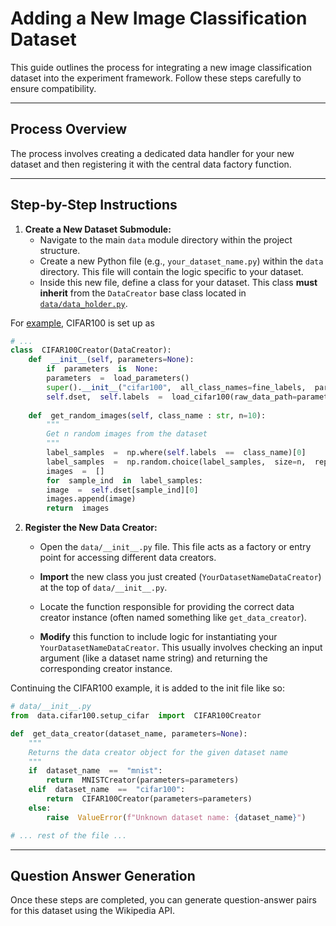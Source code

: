 # Adding a New Image Classification Dataset

This guide outlines the process for integrating a new image classification dataset into the experiment framework. Follow these steps carefully to ensure compatibility.

---

## Process Overview

The process involves creating a dedicated data handler for your new dataset and then registering it with the central data factory function.

---

## Step-by-Step Instructions

1.  **Create a New Dataset Submodule:**
    * Navigate to the main `data` module directory within the project structure.
    * Create a new Python file (e.g., `your_dataset_name.py`) within the `data` directory. This file will contain the logic specific to your dataset.
    * Inside this new file, define a class for your dataset. This class **must inherit** from the `DataCreator` base class located in [`data/data_holder.py`](). 

For [example](data/cifar100/setup_cifar.py), CIFAR100 is set up as

```python
# ...
class  CIFAR100Creator(DataCreator):
	def  __init__(self, parameters=None):
		if  parameters  is  None:
		parameters  =  load_parameters()
		super().__init__("cifar100",  all_class_names=fine_labels,  parameters=parameters)
		self.dset,  self.labels  =  load_cifar100(raw_data_path=parameters["data_dir"]+"/raw/")
		
	def  get_random_images(self, class_name : str, n=10):
		"""
		Get n random images from the dataset
		"""
		label_samples  =  np.where(self.labels  ==  class_name)[0]
		label_samples  =  np.random.choice(label_samples,  size=n,  replace=(n  >  len(label_samples)))
		images  =  []
		for  sample_ind  in  label_samples:
		image  =  self.dset[sample_ind][0]
		images.append(image)
		return  images
```

2.  **Register the New Data Creator:**
    * Open the `data/__init__.py` file. This file acts as a factory or entry point for accessing different data creators.
    * **Import** the new class you just created (`YourDatasetNameDataCreator`) at the top of `data/__init__.py`.

    * Locate the function responsible for providing the correct data creator instance (often named something like `get_data_creator`).
    * **Modify** this function to include logic for instantiating your `YourDatasetNameDataCreator`. This usually involves checking an input argument (like a dataset name string) and returning the corresponding creator instance.

Continuing the CIFAR100 example, it is added to the init file like so:

```python
# data/__init__.py
from  data.cifar100.setup_cifar  import  CIFAR100Creator

def  get_data_creator(dataset_name, parameters=None):
	"""
	Returns the data creator object for the given dataset name
	"""
	if  dataset_name  ==  "mnist":
		return  MNISTCreator(parameters=parameters)
	elif  dataset_name  ==  "cifar100":
		return  CIFAR100Creator(parameters=parameters)
	else:
		raise  ValueError(f"Unknown dataset name: {dataset_name}")

# ... rest of the file ...
```

---

## Question Answer Generation

Once these steps are completed, you can generate question-answer pairs for this dataset using the Wikipedia API.
